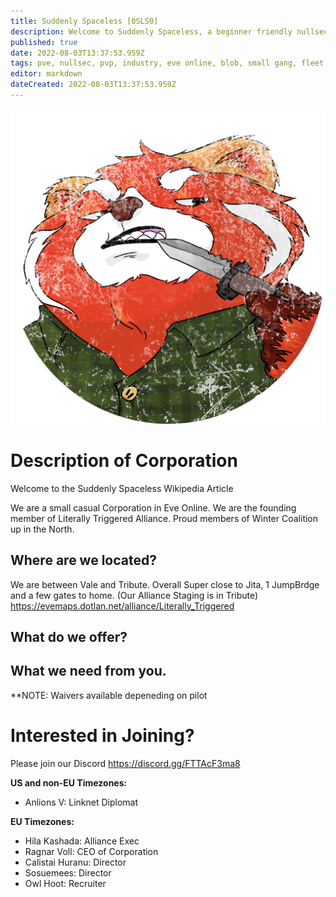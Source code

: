 ```yaml
---
title: Suddenly Spaceless [0SLS0]
description: Welcome to Suddenly Spaceless, a beginner friendly nullsec corporation that does a bit of everything
published: true
date: 2022-08-03T13:37:53.959Z
tags: pve, nullsec, pvp, industry, eve online, blob, small gang, fleet, command, fc, rorqual
editor: markdown
dateCreated: 2022-08-03T13:37:53.959Z
---
```


![logo_(2).png](/logo_(2).png)
# Description of Corporation 
Welcome to the Suddenly Spaceless Wikipedia Article

We are a small casual Corporation in Eve Online.  We are the founding member of Literally Triggered Alliance.  Proud members of Winter Coalition up in the North.  

## Where are we located?
We are between Vale and Tribute. Overall Super close to Jita, 1 JumpBrdge and a few gates to home.  (Our Alliance Staging is in Tribute)
https://evemaps.dotlan.net/alliance/Literally_Triggered 


## What do we offer?


## What we need from you.

**NOTE: Waivers available depeneding on pilot

# Interested in Joining?

Please join our Discord 
https://discord.gg/FTTAcF3ma8 

**US and non-EU Timezones:**
- Anlions V: Linknet Diplomat

**EU Timezones:**
- Hila Kashada: Alliance Exec
- Ragnar Voll: CEO of Corporation
- Calistai Huranu: Director
- Sosuemees: Director
- Owl Hoot: Recruiter


